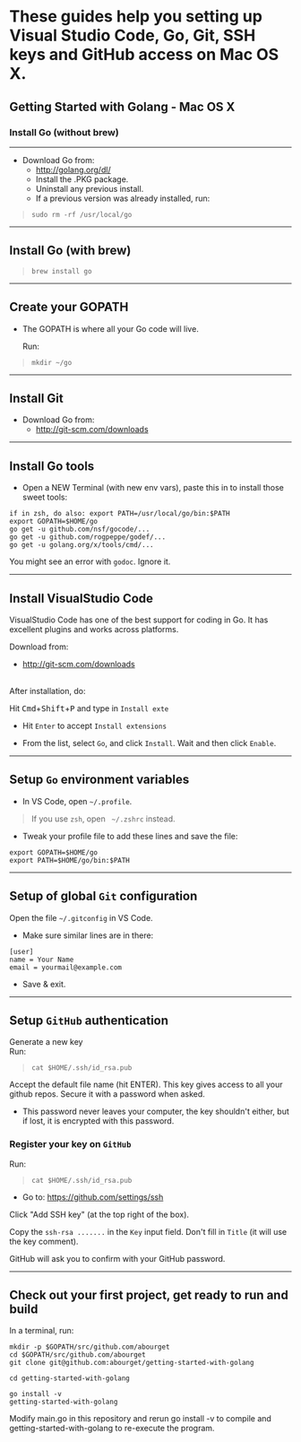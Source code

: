 
# These guides help you setting up Visual Studio Code, Go, Git, SSH keys and GitHub access on Mac OS X.
##  Getting Started with Golang - Mac OS X
### Install Go (without brew)
___
 - Download Go from:
   - http://golang.org/dl/
   - Install the .PKG package.
   - Uninstall any previous install.
   - If a previous version was already installed,        run:<br>
>`sudo rm -rf /usr/local/go`
___
## Install Go (with brew)
>`brew install go`
___
## Create your GOPATH
- The GOPATH is where all your Go code will live.<p>Run:
>`mkdir ~/go`
___
## Install Git
 - Download Go from:
   - http://git-scm.com/downloads
___
## Install Go tools
- Open a NEW Terminal (with new env vars), paste this in to install those sweet tools:<br>

```
if in zsh, do also: export PATH=/usr/local/go/bin:$PATH
export GOPATH=$HOME/go
go get -u github.com/nsf/gocode/...
go get -u github.com/rogpeppe/godef/...
go get -u golang.org/x/tools/cmd/...
```
You might see an error with `godoc`. Ignore it.
<x>
___
## Install VisualStudio Code
VisualStudio Code has one of the best support for coding in Go. It has excellent plugins and works across platforms.

Download from:
   - http://git-scm.com/downloads

<br>After installation, do:

Hit <kbd>Cmd</kbd>+<kbd>Shift</kbd>+<kbd>P</kbd> and type in `Install exte`
  * Hit `Enter` to accept `Install extensions`

  * From the list, select `Go`, and click `Install`. Wait and then click `Enable`.
___
## Setup `Go` environment variables

 - In VS Code, open `~/.profile`.<br>
 >If you use `zsh`, open  ` ~/.zshrc` instead.
 - Tweak your profile file to add these lines and save the file:
```
export GOPATH=$HOME/go
export PATH=$HOME/go/bin:$PATH
```
___
## Setup of global `Git` configuration
Open the file `~/.gitconfig` in VS Code.<br>
- Make sure similar lines are in there:
```
[user]
name = Your Name
email = yourmail@example.com
```
 - Save & exit.
 ---
 ## Setup `GitHub` authentication
 Generate a new key<br>
Run:
>`cat $HOME/.ssh/id_rsa.pub`<br>

Accept the default file name (hit ENTER). This key gives access to all your github repos. Secure it with a password when asked.
 - This password never leaves your computer, the key shouldn't either, but if lost, it is encrypted with this password.

### Register your key on `GitHub`
Run:<br>
>`cat $HOME/.ssh/id_rsa.pub`

- Go to: https://github.com/settings/ssh

Click "Add SSH key" (at the top right of the box).

Copy the `ssh-rsa .......` in the `Key` input field. Don't fill in `Title` (it will use the key comment).

GitHub will ask you to confirm with your GitHub password.
____
## Check out your first project, get ready to run and build
In a terminal, run:
```
mkdir -p $GOPATH/src/github.com/abourget
cd $GOPATH/src/github.com/abourget
git clone git@github.com:abourget/getting-started-with-golang

cd getting-started-with-golang

go install -v
getting-started-with-golang
```
Modify main.go in this repository and rerun go install -v to compile and getting-started-with-golang to re-execute the program.











